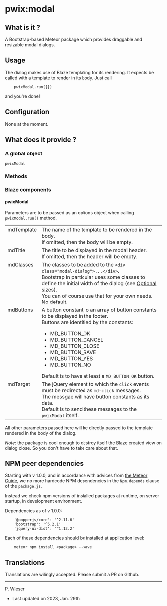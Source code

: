 # pwix:modal

## What is it ?

A Bootstrap-based Meteor package which provides draggable and resizable modal dialogs.

## Usage

The dialog makes use of Blaze templating for its rendering. It expects be called with a template to render in its body. Just call
```
    pwixModal.run({})
```
and you're done!

## Configuration

None at the moment.

## What does it provide ?

### A global object

`pwixModal`

### Methods

### Blaze components

#### pwixModal

Parameters are to be passed as an options object when calling `pwixModal.run()` method.

<table>
<tr>
<td style="vertical-align: top;">
mdTemplate
</td>
<td style="vertical-align: top;">
The name of the template to be rendered in the body.<br />
If omitted, then the body will be empty.
</td>
</tr>

<tr>
<td style="vertical-align: top;">
mdTitle
</td>
<td style="vertical-align: top;">
The title to be displayed in the modal header.<br />
If omitted, then the header will be empty.
</td>
</tr>

<tr>
<td style="vertical-align: top;">
mdClasses
</td>
<td style="vertical-align: top;">
The classes to be added to the <code>&lt;div class="modal-dialog">...&lt;/div></code>.<br />
Bootstrap in particular uses some classes to define the initial width of the dialog (see <a href="https://getbootstrap.com/docs/5.3/components/modal/#optional-sizes">Optional sizes</a>).<br />
You can of course use that for your own needs.<br />
No default.
</td>
</tr>

<tr>
<td style="vertical-align: top;">
mdButtons
</td>
<td style="vertical-align: top;">
A button constant, o an array of button constants to be displayed in the footer.<br />
Buttons are identified by the constants:
<ul>
<li>MD_BUTTON_OK</li>
<li>MD_BUTTON_CANCEL</li>
<li>MD_BUTTON_CLOSE</li>
<li>MD_BUTTON_SAVE</li>
<li>MD_BUTTON_YES</li>
<li>MD_BUTTON_NO</li>
</ul>
Default is to have at least a <code>MD_BUTTON_OK</code> button.
</td>
</tr>

<tr>
<td style="vertical-align: top;">
mdTarget
</td>
<td style="vertical-align: top;">
The jQuery element to which the <code>click</code> events must be redirected as <code>md-click</code> messages.<br />
The messgae will have button constants as its data.<br />
Default is to send these messages to the <code>pwixModal</code> itself.
</td>
</tr>
</table>

All other parameters passed here will be directly passed to the template rendered in the body of the dialog.

_Note_: the package is cool enough to destroy itself the Blaze created view on dialog close. So you don't have to take care about that.

## NPM peer dependencies

Starting with v 1.0.0, and in accordance with advices from [the Meteor Guide](https://guide.meteor.com/writing-atmosphere-packages.html#npm-dependencies), we no more hardcode NPM dependencies in the `Npm.depends` clause of the `package.js`. 

Instead we check npm versions of installed packages at runtime, on server startup, in development environment.

Dependencies as of v 1.0.0:
```
    '@popperjs/core': '^2.11.6'
    'bootstrap': '^5.2.1'
    'jquery-ui-dist': '^1.13.2'
```

Each of these dependencies should be installed at application level:
```
    meteor npm install <package> --save
```

## Translations

Translations are wilingly accepted. Please submit a PR on Github.

---
P. Wieser
- Last updated on 2023, Jan. 29th

